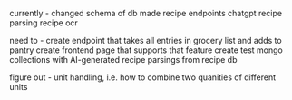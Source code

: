 currently -
    changed schema of db
    made recipe endpoints
    chatgpt recipe parsing
    recipe ocr

need to -
    create endpoint that takes all entries in grocery list and adds to pantry
    create frontend page that supports that feature
    create test mongo collections with AI-generated recipe parsings from recipe db

figure out - 
    unit handling, i.e. how to combine two quanities of different units
    